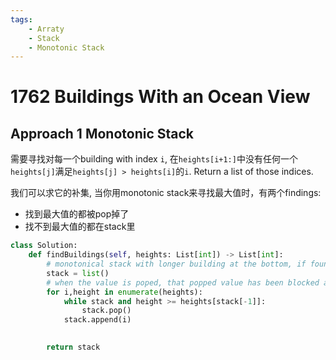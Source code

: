 ```yaml
---
tags:
    - Arraty
    - Stack
    - Monotonic Stack
---
```

# 1762 Buildings With an Ocean View


## Approach 1 Monotonic Stack

需要寻找对每一个building with index `i`, 在`heights[i+1:]`中没有任何一个`heights[j]`满足`heights[j] > heights[i]`的`i`. Return a list of those indices. 

我们可以求它的补集, 当你用monotonic stack来寻找最大值时，有两个findings:

- 找到最大值的都被pop掉了
- 找不到最大值的都在stack里

```python
class Solution:
    def findBuildings(self, heights: List[int]) -> List[int]:
        # monotonical stack with longer building at the bottom, if found, then we don't want it
        stack = list()
        # when the value is poped, that popped value has been blocked and has not ocean view
        for i,height in enumerate(heights):
            while stack and height >= heights[stack[-1]]:
                stack.pop()
            stack.append(i)
        

        return stack
```